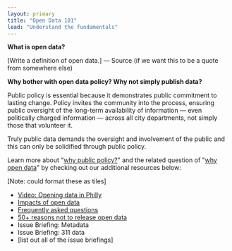 ```yaml
---
layout: primary
title: "Open Data 101"
lead: "Understand the fundamentals"
---
```


**What is open data?**

<div class="testimonial-blockquote">
[Write a definition of open data.]
<span>— Source (if we want this to be a quote from somewhere else)</span>
</div>

**Why bother with open data policy? Why not simply publish data?**

Public policy is essential because it demonstrates public commitment to lasting change. Policy invites the community into the process, ensuring public oversight of the long-term availability of information — even politically charged information — across all city departments, not simply those that volunteer it.

Truly public data demands the oversight and involvement of the public and this can only be solidified through public policy.

Learn more about "[why public policy?](http://sunlightfoundation.com/blog/2015/10/01/why-should-cities-have-an-open-data-policy/)" and the related question of "[why open data](http://sunlightfoundation.com/blog/tag/why-open-data/)" by checking out our additional resources below:

[Note: could format these as tiles]

- [Video: Opening data in Philly](https://www.youtube.com/watch?v=ObrlsMA7c3M)
- [Impacts of open data](http://assets.sunlightfoundation.com.s3.amazonaws.com/documents/policy/impacts-of-open-data.pdf)
- [Frequently asked questions](http://sunlightfoundation.com/policy/opendatafaq/)
- [50+ reasons not to release open data](https://docs.google.com/a/sunlightfoundation.com/document/d/17HOulBk4-2w3aaqJmY-eFuyomGScyv7nJyiCvYCHwx0/edit?usp=sharing)
- Issue Briefing: Metadata
- Issue Briefing: 311 data
- [list out all of the issue briefings]
